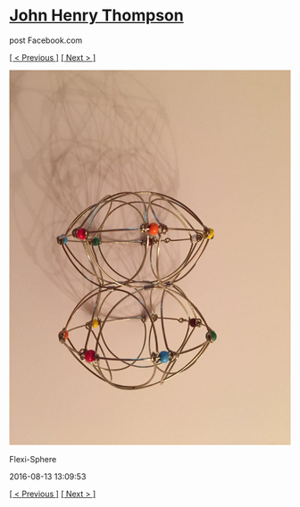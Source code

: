 # [John Henry Thompson](../README.md)
post Facebook.com

[[ < Previous ]](2016-08-13-12.md) [[ Next > ]](2016-08-13-14.md)

[![](../media/2016-08-13/Flexi-Sphere-12.jpg)](../README.md)

Flexi-Sphere

2016-08-13 13:09:53

[[ < Previous ]](2016-08-13-12.md) [[ Next > ]](2016-08-13-14.md)